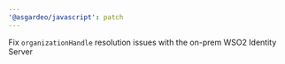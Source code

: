 ```yaml
---
'@asgardeo/javascript': patch
---
```


Fix `organizationHandle` resolution issues with the on-prem WSO2 Identity Server
